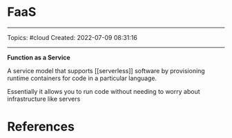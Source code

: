 # FaaS
---
Topics: #cloud
Created: 2022-07-09 08:31:16

---

**Function as a Service**

A service model that supports [[serverless]] software by provisioning runtime containers for code in a particular language.

Essentially it allows you to run code without needing to worry about infrastructure like servers

# References
